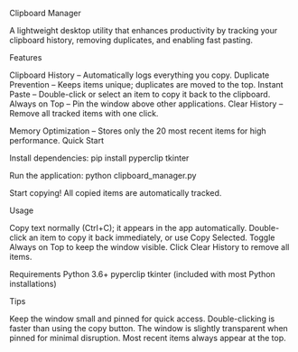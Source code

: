 Clipboard Manager

A lightweight desktop utility that enhances productivity by tracking your clipboard history, removing duplicates, and enabling fast pasting.

Features

Clipboard History – Automatically logs everything you copy.
Duplicate Prevention – Keeps items unique; duplicates are moved to the top.
Instant Paste – Double-click or select an item to copy it back to the clipboard.
Always on Top – Pin the window above other applications.
Clear History – Remove all tracked items with one click.

Memory Optimization – Stores only the 20 most recent items for high performance.
Quick Start

Install dependencies:
pip install pyperclip tkinter


Run the application:
python clipboard_manager.py


Start copying! All copied items are automatically tracked.

Usage

Copy text normally (Ctrl+C); it appears in the app automatically.
Double-click an item to copy it back immediately, or use Copy Selected.
Toggle Always on Top to keep the window visible.
Click Clear History to remove all items.

Requirements
Python 3.6+
pyperclip
tkinter (included with most Python installations)

Tips

Keep the window small and pinned for quick access.
Double-clicking is faster than using the copy button.
The window is slightly transparent when pinned for minimal disruption.
Most recent items always appear at the top.
